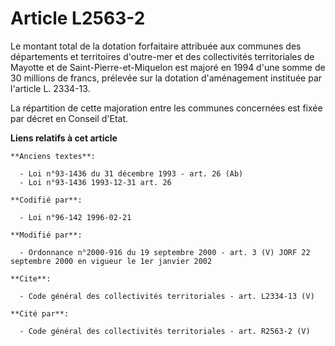 # Article L2563-2

Le montant total de la dotation forfaitaire attribuée aux communes des départements et territoires d'outre-mer et des
collectivités territoriales de Mayotte et de Saint-Pierre-et-Miquelon est majoré en 1994 d'une somme de 30 millions de
francs, prélevée sur la dotation d'aménagement instituée par l'article L. 2334-13. 

La répartition de cette majoration entre les communes concernées est fixée par décret en Conseil d'Etat.

**Liens relatifs à cet article**

	**Anciens textes**:

	  - Loi n°93-1436 du 31 décembre 1993 - art. 26 (Ab)
	  - Loi n°93-1436 1993-12-31 art. 26

	**Codifié par**:

	  - Loi n°96-142 1996-02-21

	**Modifié par**:

	  - Ordonnance n°2000-916 du 19 septembre 2000 - art. 3 (V) JORF 22 septembre 2000 en vigueur le 1er janvier 2002

	**Cite**:

	  - Code général des collectivités territoriales - art. L2334-13 (V)

	**Cité par**:

	  - Code général des collectivités territoriales - art. R2563-2 (V)
